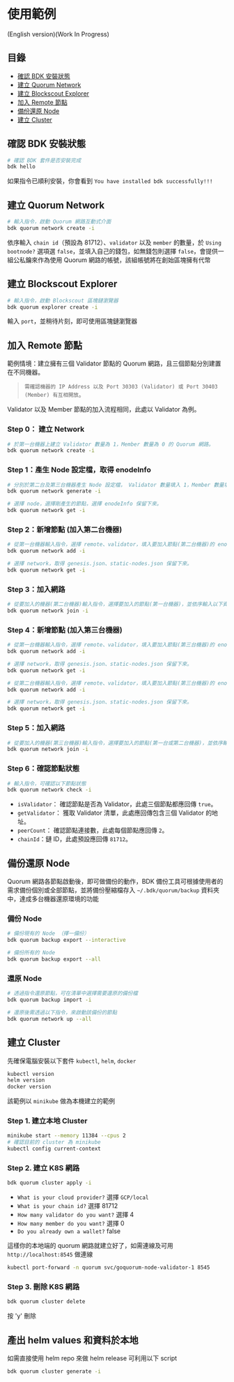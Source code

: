# 使用範例
(English version)(Work In Progress)

## 目錄
- [確認 BDK 安裝狀態](#確認-bdk-安裝狀態)
- [建立 Quorum Network](#建立-quorum-network)
- [建立 Blockscout Explorer](#建立-blockscout-explorer)
- [加入 Remote 節點](#加入-remote-節點)
- [備份還原 Node](#備份還原-node)
- [建立 Cluster](#建立-cluster)

## 確認 BDK 安裝狀態

```bash
# 確認 BDK 套件是否安裝完成
bdk hello
```

如果指令已順利安裝，你會看到 `You have installed bdk successfully!!!` 

## 建立 Quorum Network

```bash
# 輸入指令，啟動 Quorum 網路互動式介面
bdk quorum network create -i
```

依序輸入 `chain id`（預設為 81712）、`validator` 以及 `member` 的數量，於 `Using bootnode?` 選項選 `false`，並填入自己的錢包，如無錢包則選擇 `false`，會提供一組公私鑰來作為使用 Quorum 網路的帳號，該組帳號將在創始區塊擁有代幣

## 建立 Blockscout Explorer

```bash
# 輸入指令，啟動 Blockscout 區塊鏈瀏覽器
bdk quorum explorer create -i
```

輸入 `port`，並稍待片刻，即可使用區塊鏈瀏覽器

## 加入 Remote 節點

範例情境：建立擁有三個 Validator 節點的 Quorum 網路，且三個節點分別建置在不同機器。

> `需確認機器的 IP Address 以及 Port 30303 (Validator) 或 Port 30403 (Member) 有互相開放`。

Validator 以及 Member 節點的加入流程相同，此處以 Validator 為例。

### Step 0： 建立 Network

```bash
# 於第一台機器上建立 Validator 數量為 1，Member 數量為 0 的 Quorum 網路。
bdk quorum network create -i
```

### Step 1：產生 Node 設定檔，取得 enodeInfo

```bash
# 分別於第二台及第三台機器產生 Node 設定檔， Validator 數量填入 1，Member 數量填入 0。
bdk quorum network generate -i

# 選擇 node，選擇剛產生的節點，選擇 enodeInfo 保留下來。
bdk quorum network get -i
```

### Step 2：新增節點 (加入第二台機器)

```bash
# 從第一台機器輸入指令，選擇 remote、validator，填入要加入節點(第二台機器)的 enodeInfo、IP Address。
bdk quorum network add -i

# 選擇 network，取得 genesis.json、static-nodes.json 保留下來。
bdk quorum network get -i
```

### Step 3：加入網路

```bash
# 從要加入的機器(第二台機器)輸入指令，選擇要加入的節點(第一台機器)，並依序輸入以下資訊，填入要加入網路的 IP Address、genesis.json、static-nodes.json。
bdk quorum network join -i
```

### Step 4：新增節點 (加入第三台機器)

```bash
# 從第一台機器輸入指令，選擇 remote、validator，填入要加入節點(第三台機器)的 enodeInfo、IP Address。
bdk quorum network add -i

# 選擇 network，取得 genesis.json、static-nodes.json 保留下來。
bdk quorum network get -i
```
```bash
# 從第二台機器輸入指令，選擇 remote、validator，填入要加入節點(第三台機器)的 enodeInfo、IP Address。
bdk quorum network add -i

# 選擇 network，取得 genesis.json、static-nodes.json 保留下來。
bdk quorum network get -i
```

### Step 5：加入網路

```bash
# 從要加入的機器(第三台機器)輸入指令，選擇要加入的節點(第一台或第二台機器)，並依序輸入以下資訊，填入要加入網路的 IP Address、genesis.json、static-nodes.json。
bdk quorum network join -i
```

### Step 6：確認節點狀態

```bash
# 輸入指令，可確認以下節點狀態
bdk quorum network check -i
```
- `isValidator`： 確認節點是否為 Validator，此處三個節點都應回傳 `true`。
- `getValidator`： 獲取 Validator 清單，此處應回傳包含三個 Validator 的地址。
- `peerCount`： 確認節點連接數，此處每個節點應回傳 `2`。
- `chainId`：鏈 ID，此處預設應回傳 `81712`。

## 備份還原 Node

Quorum 網路各節點啟動後，即可做備份的動作，BDK 備份工具可根據使用者的需求備份個別或全部節點，並將備份壓縮檔存入 `~/.bdk/quorum/backup` 資料夾中，達成多台機器還原環境的功能

### 備份 Node

```bash
# 備份現有的 Node （擇一備份）
bdk quorum backup export --interactive
```

```bash
# 備份所有的 Node
bdk quorum backup export --all
```

### 還原 Node

```bash
# 透過指令還原節點，可在清單中選擇需要還原的備份檔
bdk quorum backup import -i
```

```bash
# 還原後需透過以下指令，來啟動該備份的節點
bdk quorum network up --all
```

## 建立 Cluster

先確保電腦安裝以下套件 `kubectl`, `helm`, `docker`
```bash
kubectl version
helm version
docker version
```
該範例以 `minikube` 做為本機建立的範例

### Step 1. 建立本地 Cluster

```bash
minikube start --memory 11384 --cpus 2
# 確認目前的 cluster 為 minikube
kubectl config current-context
```

### Step 2. 建立 K8S 網路
```bash
bdk quorum cluster apply -i
```
- `What is your cloud provider?` 選擇 `GCP/local`
- `What is your chain id?` 選擇 81712
- `How many validator do you want?` 選擇 4
- `How many member do you want?` 選擇 0
- `Do you already own a wallet?` false

這樣你的本地端的 quorum 網路就建立好了，如需連線及可用 `http://localhost:8545` 做連線
```bash
kubectl port-forward -n quorum svc/goquorum-node-validator-1 8545
```

### Step 3. 刪除 K8S 網路
```bash
bdk quorum cluster delete
```
按 'y' 刪除

## 產出 helm values 和資料於本地
如需直接使用 helm repo 來做 helm release 可利用以下 script
```bash
bdk quorum cluster generate -i
```